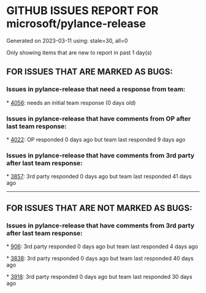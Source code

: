 
# GITHUB ISSUES REPORT FOR microsoft/pylance-release


Generated on 2023-03-11 using: stale=30, all=0


Only showing items that are new to report in past 1 day(s)


## FOR ISSUES THAT ARE MARKED AS BUGS:


### Issues in pylance-release that need a response from team:


\* [4056](https://github.com/microsoft/pylance-release/issues/4056 "Inconsistent automatic indentation inside brackets"): needs an initial team response (0 days old)

### Issues in pylance-release that have comments from OP after last team response:


\* [4022](https://github.com/microsoft/pylance-release/issues/4022 "Enabling the Jupyter extension causes high CPU usage"): OP responded 0 days ago but team last responded 9 days ago

### Issues in pylance-release that have comments from 3rd party after last team response:


\* [3857](https://github.com/microsoft/pylance-release/issues/3857 "`region` at the start of a normal comment triggers error about `endregion` being missing"): 3rd party responded 0 days ago but team last responded 41 days ago

---

## FOR ISSUES THAT ARE NOT MARKED AS BUGS:


### Issues in pylance-release that have comments from 3rd party after last team response:


\* [906](https://github.com/microsoft/pylance-release/issues/906 "Cannot install Pylance 2021.1.3 in a Docker container with &quot;Remote - Containers&quot; plugin"): 3rd party responded 0 days ago but team last responded 4 days ago

\* [3838](https://github.com/microsoft/pylance-release/issues/3838 "How to best deal with the inconsistencies between pyright, VS, and VSC?"): 3rd party responded 0 days ago but team last responded 40 days ago

\* [3918](https://github.com/microsoft/pylance-release/issues/3918 "Django. Several DoesNotExist exceptions not reached"): 3rd party responded 0 days ago but team last responded 30 days ago
